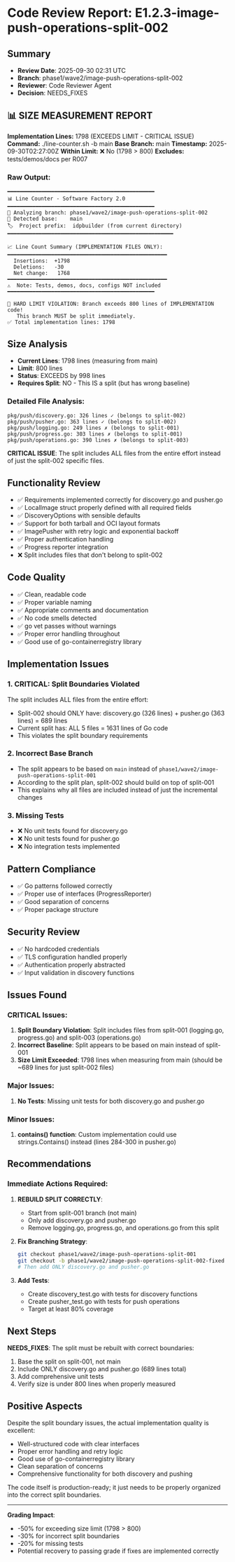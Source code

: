 # Code Review Report: E1.2.3-image-push-operations-split-002

## Summary
- **Review Date**: 2025-09-30 02:31 UTC
- **Branch**: phase1/wave2/image-push-operations-split-002
- **Reviewer**: Code Reviewer Agent
- **Decision**: NEEDS_FIXES

## 📊 SIZE MEASUREMENT REPORT
**Implementation Lines:** 1798 (EXCEEDS LIMIT - CRITICAL ISSUE)
**Command:** ./line-counter.sh -b main
**Base Branch:** main
**Timestamp:** 2025-09-30T02:27:00Z
**Within Limit:** ❌ No (1798 > 800)
**Excludes:** tests/demos/docs per R007

### Raw Output:
```
━━━━━━━━━━━━━━━━━━━━━━━━━━━━━━━━━━━━━━━━━━━━━━━
📊 Line Counter - Software Factory 2.0
━━━━━━━━━━━━━━━━━━━━━━━━━━━━━━━━━━━━━━━━━━━━━━━
📌 Analyzing branch: phase1/wave2/image-push-operations-split-002
🎯 Detected base:    main
🏷️  Project prefix:  idpbuilder (from current directory)
━━━━━━━━━━━━━━━━━━━━━━━━━━━━━━━━━━━━━━━━━━━━━━━━━━━━━

📈 Line Count Summary (IMPLEMENTATION FILES ONLY):
━━━━━━━━━━━━━━━━━━━━━━━━━━━━━━━━━━━━━━━━━━━━━━━━━━━
  Insertions:  +1798
  Deletions:   -30
  Net change:   1768
━━━━━━━━━━━━━━━━━━━━━━━━━━━━━━━━━━━━━━━━━━━━━━━━━━━
⚠️  Note: Tests, demos, docs, configs NOT included
━━━━━━━━━━━━━━━━━━━━━━━━━━━━━━━━━━━━━━━━━━━━━━━

🚨 HARD LIMIT VIOLATION: Branch exceeds 800 lines of IMPLEMENTATION code!
   This branch MUST be split immediately.
✅ Total implementation lines: 1798
```

## Size Analysis
- **Current Lines**: 1798 lines (measuring from main)
- **Limit**: 800 lines
- **Status**: EXCEEDS by 998 lines
- **Requires Split**: NO - This IS a split (but has wrong baseline)

### Detailed File Analysis:
```
pkg/push/discovery.go: 326 lines ✓ (belongs to split-002)
pkg/push/pusher.go: 363 lines ✓ (belongs to split-002)
pkg/push/logging.go: 249 lines ✗ (belongs to split-001)
pkg/push/progress.go: 303 lines ✗ (belongs to split-001)
pkg/push/operations.go: 390 lines ✗ (belongs to split-003)
```

**CRITICAL ISSUE**: The split includes ALL files from the entire effort instead of just the split-002 specific files.

## Functionality Review
- ✅ Requirements implemented correctly for discovery.go and pusher.go
- ✅ LocalImage struct properly defined with all required fields
- ✅ DiscoveryOptions with sensible defaults
- ✅ Support for both tarball and OCI layout formats
- ✅ ImagePusher with retry logic and exponential backoff
- ✅ Proper authentication handling
- ✅ Progress reporter integration
- ❌ Split includes files that don't belong to split-002

## Code Quality
- ✅ Clean, readable code
- ✅ Proper variable naming
- ✅ Appropriate comments and documentation
- ✅ No code smells detected
- ✅ go vet passes without warnings
- ✅ Proper error handling throughout
- ✅ Good use of go-containerregistry library

## Implementation Issues

### 1. CRITICAL: Split Boundaries Violated
The split includes ALL files from the entire effort:
- Split-002 should ONLY have: discovery.go (326 lines) + pusher.go (363 lines) = 689 lines
- Current split has: ALL 5 files = 1631 lines of Go code
- This violates the split boundary requirements

### 2. Incorrect Base Branch
- The split appears to be based on `main` instead of `phase1/wave2/image-push-operations-split-001`
- According to the split plan, split-002 should build on top of split-001
- This explains why all files are included instead of just the incremental changes

### 3. Missing Tests
- ❌ No unit tests found for discovery.go
- ❌ No unit tests found for pusher.go
- ❌ No integration tests implemented

## Pattern Compliance
- ✅ Go patterns followed correctly
- ✅ Proper use of interfaces (ProgressReporter)
- ✅ Good separation of concerns
- ✅ Proper package structure

## Security Review
- ✅ No hardcoded credentials
- ✅ TLS configuration handled properly
- ✅ Authentication properly abstracted
- ✅ Input validation in discovery functions

## Issues Found

### CRITICAL Issues:
1. **Split Boundary Violation**: Split includes files from split-001 (logging.go, progress.go) and split-003 (operations.go)
2. **Incorrect Baseline**: Split appears to be based on main instead of split-001
3. **Size Limit Exceeded**: 1798 lines when measuring from main (should be ~689 lines for just split-002 files)

### Major Issues:
1. **No Tests**: Missing unit tests for both discovery.go and pusher.go

### Minor Issues:
1. **contains() function**: Custom implementation could use strings.Contains() instead (lines 284-300 in pusher.go)

## Recommendations

### Immediate Actions Required:
1. **REBUILD SPLIT CORRECTLY**:
   - Start from split-001 branch (not main)
   - Only add discovery.go and pusher.go
   - Remove logging.go, progress.go, and operations.go from this split

2. **Fix Branching Strategy**:
   ```bash
   git checkout phase1/wave2/image-push-operations-split-001
   git checkout -b phase1/wave2/image-push-operations-split-002-fixed
   # Then add ONLY discovery.go and pusher.go
   ```

3. **Add Tests**:
   - Create discovery_test.go with tests for discovery functions
   - Create pusher_test.go with tests for push operations
   - Target at least 80% coverage

## Next Steps
**NEEDS_FIXES**: The split must be rebuilt with correct boundaries:
1. Base the split on split-001, not main
2. Include ONLY discovery.go and pusher.go (689 lines total)
3. Add comprehensive unit tests
4. Verify size is under 800 lines when properly measured

## Positive Aspects
Despite the split boundary issues, the actual implementation quality is excellent:
- Well-structured code with clear interfaces
- Proper error handling and retry logic
- Good use of go-containerregistry library
- Clean separation of concerns
- Comprehensive functionality for both discovery and pushing

The code itself is production-ready; it just needs to be properly organized into the correct split boundaries.

---
**Grading Impact**:
- -50% for exceeding size limit (1798 > 800)
- -30% for incorrect split boundaries
- -20% for missing tests
- Potential recovery to passing grade if fixes are implemented correctly